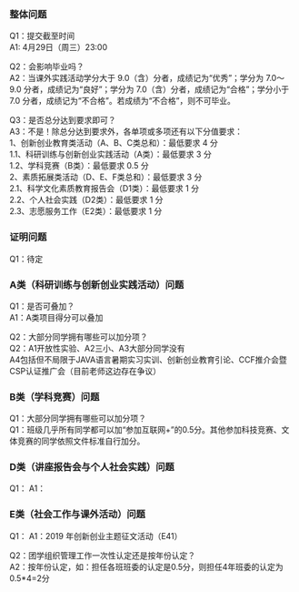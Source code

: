 ### 整体问题
Q1：提交截至时间  
A1: 4月29日（周三）23:00 

Q2：会影响毕业吗？  
A2：当课外实践活动学分大于 9.0（含）分者，成绩记为“优秀”；学分为 7.0～9.0 分者，成绩记为“良好”；学分为 7.0（含）分者，成绩记为“合格”；学分小于 7.0 分者，成绩记为“不合格”。若成绩为“不合格”，则不可毕业。 

Q3：是否总分达到要求即可？  
A3：不是！除总分达到要求外，各单项或多项还有以下分值要求：  
    1、创新创业教育类活动（A、B、C类总和）：最低要求 4 分  
       1.1、科研训练与创新创业实践活动（A类）：最低要求 3 分  
       1.2、学科竞赛（B类）：最低要求 0.5 分  
    2、素质拓展类活动（D、E、F类总和）：最低要求 3 分  
       2.1、科学文化素质教育报告会（D1类）：最低要求 1 分  
       2.2、个人社会实践（D2类）：最低要求 1 分  
       2.3、志愿服务工作（E2类）：最低要求 1 分  

### 证明问题
Q1：待定 

### A类（科研训练与创新创业实践活动）问题
Q1：是否可叠加？  
A1：A类项目得分可以叠加 

Q2：大部分同学拥有哪些可以加分项？  
Q2：A1开放性实验、A2三小、A3大部分同学没有  
    A4包括但不局限于JAVA语言暑期实习实训、创新创业教育引论、CCF推介会暨CSP认证推广会（目前老师这边存在争议） 

### B类（学科竞赛）问题
Q1：大部分同学拥有哪些可以加分项？  
Q1：班级几乎所有同学都可以加“参加互联网+”的0.5分。其他参加科技竞赛、文体竞赛的同学依照文件标准自行加分。 

### D类（讲座报告会与个人社会实践）问题
Q1： 
A1： 

### E类（社会工作与课外活动）问题
Q1： 
A1：2019 年创新创业主题征文活动（E41） 

Q2：团学组织管理工作一次性认定还是按年份认定？  
A2：按年份认定，如：担任各班班委的认定是0.5分，则担任4年班委的认定为0.5*4=2分 
